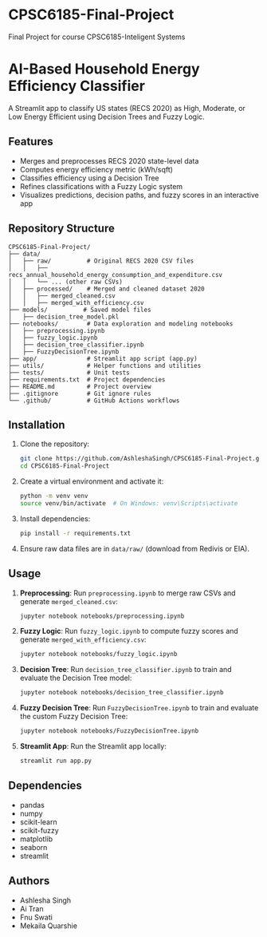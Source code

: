 # CPSC6185-Final-Project
Final Project for course CPSC6185-Inteligent Systems

# AI-Based Household Energy Efficiency Classifier

A Streamlit app to classify US states (RECS 2020) as High, Moderate, or Low Energy Efficient using Decision Trees and Fuzzy Logic.

##  Features
- Merges and preprocesses RECS 2020 state-level data
- Computes energy efficiency metric (kWh/sqft)
- Classifies efficiency using a Decision Tree
- Refines classifications with a Fuzzy Logic system
- Visualizes predictions, decision paths, and fuzzy scores in an interactive app

##  Repository Structure

```
CPSC6185-Final-Project/
├── data/
│   ├── raw/          # Original RECS 2020 CSV files
│   │   ├── recs_annual_household_energy_consumption_and_expenditure.csv
│   │   └── ... (other raw CSVs)
│   ├── processed/    # Merged and cleaned dataset 2020
│   │   ├── merged_cleaned.csv
│   │   ├── merged_with_efficiency.csv
├── models/          # Saved model files 
│   ├── decision_tree_model.pkl
├── notebooks/        # Data exploration and modeling notebooks
│   ├── preprocessing.ipynb
│   ├── fuzzy_logic.ipynb
│   ├── decision_tree_classifier.ipynb
│   ├── FuzzyDecisionTree.ipynb
├── app/              # Streamlit app script (app.py)
├── utils/            # Helper functions and utilities
├── tests/            # Unit tests
├── requirements.txt  # Project dependencies
├── README.md         # Project overview
├── .gitignore        # Git ignore rules
└── .github/          # GitHub Actions workflows
```

## Installation

1. Clone the repository:
   ```bash
   git clone https://github.com/AshleshaSingh/CPSC6185-Final-Project.git
   cd CPSC6185-Final-Project
   ```

2. Create a virtual environment and activate it:
   ```bash
   python -m venv venv
   source venv/bin/activate  # On Windows: venv\Scripts\activate
   ```

3. Install dependencies:
   ```bash
   pip install -r requirements.txt
   ```

4. Ensure raw data files are in `data/raw/` (download from Redivis or EIA).

## Usage

1. **Preprocessing**:
   Run `preprocessing.ipynb` to merge raw CSVs and generate `merged_cleaned.csv`:
   ```bash
   jupyter notebook notebooks/preprocessing.ipynb
   ```

2. **Fuzzy Logic**:
   Run `fuzzy_logic.ipynb` to compute fuzzy scores and generate `merged_with_efficiency.csv`:
   ```bash
   jupyter notebook notebooks/fuzzy_logic.ipynb
   ```

3. **Decision Tree**:
   Run `decision_tree_classifier.ipynb` to train and evaluate the Decision Tree model:
   ```bash
   jupyter notebook notebooks/decision_tree_classifier.ipynb
   ```

4. **Fuzzy Decision Tree**:
   Run `FuzzyDecisionTree.ipynb` to train and evaluate the custom Fuzzy Decision Tree:
   ```bash
   jupyter notebook notebooks/FuzzyDecisionTree.ipynb
   ```

5. **Streamlit App**:
   Run the Streamlit app locally:
   ```bash
   streamlit run app.py
   ```

##  Dependencies

- pandas
- numpy
- scikit-learn
- scikit-fuzzy
- matplotlib
- seaborn
- streamlit

##  Authors
- Ashlesha Singh
- Ai Tran
- Fnu Swati
- Mekaila Quarshie 
